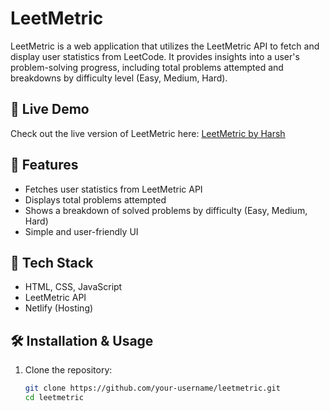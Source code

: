 # LeetMetric

LeetMetric is a web application that utilizes the LeetMetric API to fetch and display user statistics from LeetCode. It provides insights into a user's problem-solving progress, including total problems attempted and breakdowns by difficulty level (Easy, Medium, Hard).

## 🚀 Live Demo

Check out the live version of LeetMetric here: [LeetMetric by Harsh](https://leetmetricbyharsh.netlify.app/)

## 📌 Features

- Fetches user statistics from LeetMetric API
- Displays total problems attempted
- Shows a breakdown of solved problems by difficulty (Easy, Medium, Hard)
- Simple and user-friendly UI

## 🔧 Tech Stack

- HTML, CSS, JavaScript
- LeetMetric API
- Netlify (Hosting)

## 🛠 Installation & Usage

1. Clone the repository:
   ```bash
   git clone https://github.com/your-username/leetmetric.git
   cd leetmetric
